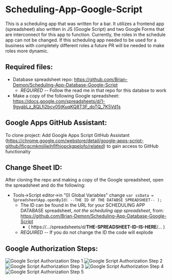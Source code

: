 # Scheduling-App-Google-Script
This is a scheduling app that was written for a bar. It utilizes a frontend app (spreadsheet) also written in JS (Google Script) and two Google Forms that are interconnect for this app to function. Currently, the roles in the schedule app can not be changed. If this scheduling app needed to be used for a business with completely different roles a future PR will be needed to make roles more dynamic.

## Required files:
  - Database spreadsheet repo: https://github.com/Brian-Demon/Scheduling-App-Database-Google-Script
       - *REQUIRED* -- Follow the read me in that repo for this databse to work
  - Make a copy of the following Google spreadsheet: https://docs.google.com/spreadsheets/d/1-9gyabLz_8QLfj2bcv05tKuqKQ8T3F_doTQ_7K5Vd1s

## Google Apps GitHub Assistant:
To clone project:
Add Google Apps Script GitHub Assistant (https://chrome.google.com/webstore/detail/google-apps-script-github/lfjcgcmkmjjlieihflfhjopckgpelofo/related) to gain access to GitHub functionalty

## Change Sheet ID:
After cloning the repo and making a copy of the Google spreadsheet, open the spreadsheet and do the following:
  - Tools->Script editor->in "0) Global Variables" change `var ssData = SpreadsheetApp.openById( --THE ID OF THE DATABSE SPREADSHEET-- );`
    - The ID can be found in the URL for your SCHEDULING APP DATABASE spreadsheet, *not the scheduling app spreadsheet*, from: https://github.com/Brian-Demon/Scheduling-App-Database-Google-Script
       - ( https://.../spreadsheets/d/**THE-SPREADSHEET-ID-IS-HERE**/... )
    - *REQUIRED* -- If you do not change the ID the code will explode

## Google Authorization Steps:
![Google Script Authorization Step 1](https://user-images.githubusercontent.com/74803363/115067547-b56d2e80-9eb6-11eb-83ef-be47fa632c0d.PNG)
![Google Script Authorization Step 2](https://user-images.githubusercontent.com/74803363/115067554-b69e5b80-9eb6-11eb-88c9-e6bf5b168bf1.PNG)
![Google Script Authorization Step 3](https://user-images.githubusercontent.com/74803363/115067558-b7cf8880-9eb6-11eb-8ea2-3a35f5b43c50.PNG)
![Google Script Authorization Step 4](https://user-images.githubusercontent.com/74803363/115067559-b900b580-9eb6-11eb-8acd-cf12b3ed50d1.PNG)
![Google Script Authorization Step 5](https://user-images.githubusercontent.com/74803363/115067565-baca7900-9eb6-11eb-88ee-7c316b0548de.PNG)
